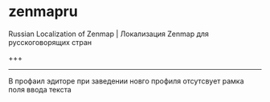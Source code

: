 zenmapru
========

Russian Localization of Zenmap | Локализация Zenmap для русскоговорящих стран

+++

-----
В профаил эдиторе при заведении новго профиля отсутсвует рамка поля ввода текста
